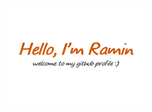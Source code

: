<p align="center"><a href="https://github.com/RaminHaghi"><img width="55%" alt="Hello, I'm Ramin. welcome to my github profile :)" src="https://github.com/RaminHaghi/RaminHaghi/blob/main/Untitled-1.png?raw=true"/></a></p>
